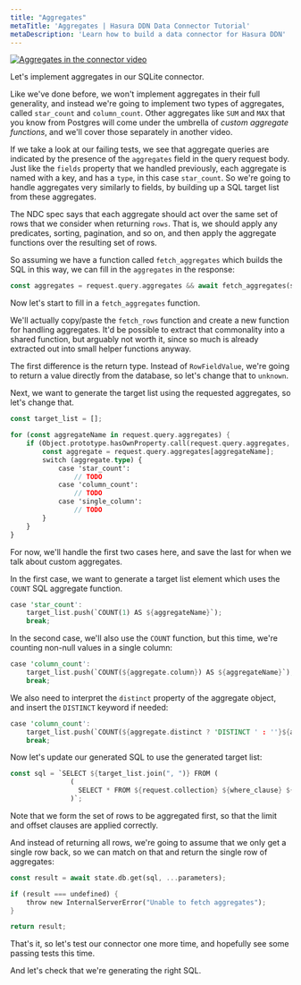 ```yaml
---
title: "Aggregates"
metaTitle: 'Aggregates | Hasura DDN Data Connector Tutorial'
metaDescription: 'Learn how to build a data connector for Hasura DDN'
---
```


[![Aggregates in the connector video](https://img.youtube.com/vi/yO4Fo90ts1o/0.jpg)](https://www.youtube.com/watch?v=yO4Fo90ts1o)

Let's implement aggregates in our SQLite connector.

Like we've done before, we won't implement aggregates in their full generality, and instead we're going to implement two
types of aggregates, called `star_count` and `column_count`. Other aggregates like `SUM` and `MAX` that you know from
Postgres will come under the umbrella of _custom aggregate functions_, and we'll cover those separately in another
video.

If we take a look at our failing tests, we see that aggregate queries are indicated by the presence of the `aggregates`
field in the query request body. Just like the `fields` property that we handled previously, each aggregate is named
with a key, and has a `type`, in this case `star_count`. So we're going to handle aggregates very similarly to fields,
by building up a SQL target list from these aggregates.

The NDC spec says that each aggregate should act over the same set of rows that we consider when returning `rows`. That
is, we should apply any predicates, sorting, pagination, and so on, and then apply the aggregate functions over the
resulting set of rows.
 
So assuming we have a function called `fetch_aggregates` which builds the SQL in this way, we can fill in the
`aggregates` in the response:

```rs
const aggregates = request.query.aggregates && await fetch_aggregates(state, request);
```

Now let's start to fill in a `fetch_aggregates` function.

We'll actually copy/paste the `fetch_rows` function and create a new function for handling aggregates. It'd be possible
to extract that commonality into a shared function, but arguably not worth it, since so much is already extracted out
into small helper functions anyway.

The first difference is the return type. Instead of `RowFieldValue`, we're going to return a value directly from the
database, so let's change that to `unknown`.

Next, we want to generate the target list using the requested aggregates, so let's change that.

```rs
const target_list = [];

for (const aggregateName in request.query.aggregates) {
    if (Object.prototype.hasOwnProperty.call(request.query.aggregates, aggregateName)) {
        const aggregate = request.query.aggregates[aggregateName];
        switch (aggregate.type) {
            case 'star_count':
                // TODO
            case 'column_count':
                // TODO
            case 'single_column':
                // TODO
        }
    }
}
```

For now, we'll handle the first two cases here, and save the last for when we talk about custom aggregates.

In the first case, we want to generate a target list element which uses the `COUNT` SQL aggregate function.

```rs
case 'star_count':
    target_list.push(`COUNT(1) AS ${aggregateName}`);
    break;
```

In the second case, we'll also use the `COUNT` function, but this time, we're counting non-null values in a single column:

```rs
case 'column_count':
    target_list.push(`COUNT(${aggregate.column}) AS ${aggregateName}`);
    break;
```

We also need to interpret the `distinct` property of the aggregate object, and insert the `DISTINCT` keyword if needed:

```rs
case 'column_count':
    target_list.push(`COUNT(${aggregate.distinct ? 'DISTINCT ' : ''}${aggregate.column}) AS ${aggregateName}`);
    break;
```

Now let's update our generated SQL to use the generated target list:

```rs
const sql = `SELECT ${target_list.join(", ")} FROM (
               (
                 SELECT * FROM ${request.collection} ${where_clause} ${order_by_clause} ${limit_clause} ${offset_clause}
               )`;
```

Note that we form the set of rows to be aggregated first, so that the limit and offset clauses are applied correctly.

And instead of returning all rows, we're going to assume that we only get a single row back, so we can match on that and
return the single row of aggregates:

```rs
const result = await state.db.get(sql, ...parameters);

if (result === undefined) {
    throw new InternalServerError("Unable to fetch aggregates");
}

return result;
```

That's it, so let's test our connector one more time, and hopefully see some passing tests this time.

And let's check that we're generating the right SQL.
